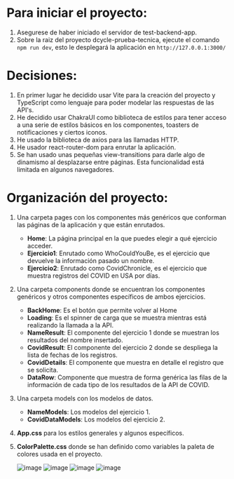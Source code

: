 
# Para iniciar el proyecto:
1. Asegurese de haber iniciado el servidor de test-backend-app.
2. Sobre la raiz del proyecto dcycle-prueba-tecnica, ejecute el comando `npm run dev`, esto le desplegará la aplicación en `http://127.0.0.1:3000/`

# Decisiones:
1. En primer lugar he decidido usar Vite para la creación del proyecto y TypeScript como lenguaje para poder modelar las respuestas de las API's.
2. He decidido usar ChakraUI como biblioteca de estilos para tener acceso a una serie de estilos básicos en los componentes, toasters de notificaciones y ciertos iconos.
3. He usado la biblioteca de axios para las llamadas HTTP. 
4. He usador react-router-dom para enrutar la aplicación.
5. Se han usado unas pequeñas view-transitions para darle algo de dinamismo al desplazarse entre páginas. Esta funcionalidad está limitada en algunos navegadores. 

# Organización del proyecto:
1. Una carpeta pages con los componentes más genéricos que conforman las páginas de la aplicación y que están enrutados.
   * **Home**: La página principal en la que puedes elegir a qué ejercicio acceder.
   * **Ejercicio1**: Enrutado como WhoCouldYouBe, es el ejercicio que devuelve la información pasado un nombre.
   * **Ejercicio2**: Enrutado como CovidChronicle, es el ejercicio que muestra registros del COVID en USA por días.
2. Una carpeta components donde se encuentran los componentes genéricos y otros componentes específicos de ambos ejercicios.
   * **BackHome**: Es el botón que permite volver al Home
   * **Loading**: Es el spinner de carga que se muestra mientras está realizando la llamada a la API.
   * **NameResult**: El componente del ejercicio 1 donde se muestran los resultados del nombre insertado.
   * **CovidResult**: El componente del ejercicio 2 donde se despliega la lista de fechas de los registros.
   * **CovidDetails**: El componente que muestra en detalle el registro que se solicita.
   * **DataRow**: Componente que muestra de forma genérica las filas de la información de cada tipo de los resultados de la API de COVID.
4. Una carpeta models con los modelos de datos.
   * **NameModels**: Los modelos del ejercicio 1.
   * **CovidDataModels**: Los modelos del ejercicio 2.
5. **App.css** para los estilos generales y algunos específicos.
6. **ColorPalette.css** donde se han definido como variables la paleta de colores usada en el proyecto.

   ![image](https://github.com/PabloFuentesSanz/dcycle-prueba-tecnica/assets/51823158/c449523c-4242-40a6-a1fd-51dc8d8992c3)
![image](https://github.com/PabloFuentesSanz/dcycle-prueba-tecnica/assets/51823158/d56506d1-9290-4f27-824d-15fefa489466)
![image](https://github.com/PabloFuentesSanz/dcycle-prueba-tecnica/assets/51823158/e9384feb-3a11-46e6-8170-5656a854e5bb)
![image](https://github.com/PabloFuentesSanz/dcycle-prueba-tecnica/assets/51823158/6c772a70-8a52-4c10-949c-0a2131ecc52d)


